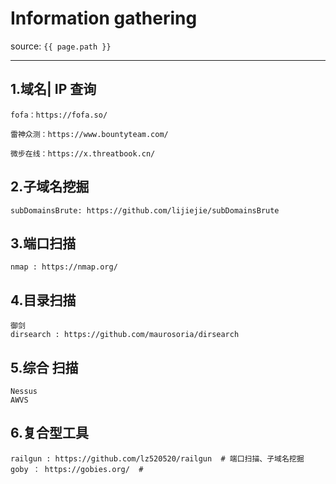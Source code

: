 # Information gathering

source: `{{ page.path }}`

---

## 1.域名| IP 查询

```
fofa：https://fofa.so/

雷神众测：https://www.bountyteam.com/

微步在线：https://x.threatbook.cn/
```



## 2.子域名挖掘

```
subDomainsBrute: https://github.com/lijiejie/subDomainsBrute
```



## 3.端口扫描

```
nmap : https://nmap.org/
```



## 4.目录扫描

```
御剑
dirsearch : https://github.com/maurosoria/dirsearch
```



## 5.综合 扫描

```
Nessus
AWVS
```



## 6.复合型工具

```
railgun : https://github.com/lz520520/railgun  # 端口扫描、子域名挖掘
goby ： https://gobies.org/  #
```



